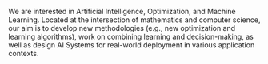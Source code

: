 We are interested in Artificial Intelligence, Optimization, and Machine Learning. Located at the intersection of mathematics and computer science, our aim is to develop new methodologies (e.g., new optimization and learning algorithms), work on combining learning and decision-making, as well as design AI Systems for real-world deployment in various application contexts.
